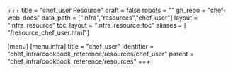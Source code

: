 +++
title = "chef_user Resource"
draft = false
robots = ""
gh_repo = "chef-web-docs"
data_path = ["infra","resources","chef_user"]
layout = "infra_resource"
toc_layout = "infra_resource_toc"
aliases = [ "/resource_chef_user.html"]

[menu]
  [menu.infra]
    title = "chef_user"
    identifier = "chef_infra/cookbook_reference/resources/chef_user"
    parent = "chef_infra/cookbook_reference/resources"
+++

<!-- The contents of this page are automatically generated from the chef_user.yaml file in the data directory. -->
<!-- To suggest a change, edit the https://github.com/chef/chef/blob/main/lib/chef/resource/chef_user.rb file
      and submit a pull request to the https://github.com/chef/chef repository. -->
